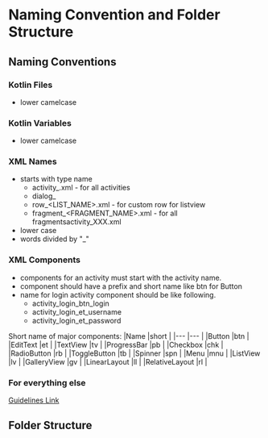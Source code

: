 # Naming Convention and Folder Structure

## Naming Conventions
### Kotlin Files
- lower camelcase

### Kotlin Variables
- lower camelcase

### XML Names
- starts with type name
    - activity_<ACTIVITY NAME>.xml - for all activities
    - dialog_<DIALOG NAME>.xml - for all custom dialogs
    - row_<LIST_NAME>.xml - for custom row for listview
    - fragment_<FRAGMENT_NAME>.xml - for all fragmentsactivity_XXX.xml
- lower case
- words divided by "_"

### XML Components
- components for an activity must start with the activity name.
- component should have a prefix and short name like btn for Button
- name for login activity component should be like following.
    - activity_login_btn_login
    - activity_login_et_username
    - activity_login_et_password
    
Short name of major components:
|Name           |short  |
|---            |---    |
|Button         |btn    |
|EditText       |et     |
|TextView       |tv     |
|ProgressBar    |pb     |
|Checkbox       |chk    |
|RadioButton    |rb     |
|ToggleButton   |tb     |
|Spinner        |spn    |
|Menu           |mnu    |
|ListView       |lv     |
|GalleryView    |gv     |
|LinearLayout   |ll     |
|RelativeLayout |rl     |

### For everything else
[Guidelines Link](https://github.com/ribot/android-guidelines/blob/master/project_and_code_guidelines.md)

## Folder Structure
